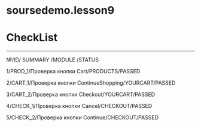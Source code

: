# soursedemo.lesson9
# CheckList
---
№/ID/ SUMMARY /MODULE /STATUS

1/PROD_1/Проверка кнопки Сart/PRODUCTS/PASSED

2/CART_1/Проверка кнопки ContinueShopping/YOURCART/PASSED

3/CART_2/Проверка кнопки Checkout/YOURCART/PASSED

4/CHECK_1/Проверка кнопки Cancel/CHECKOUT/PASSED

5/CHECK_2/Проверка кнопки Continue/CHECKOUT/PASSED
